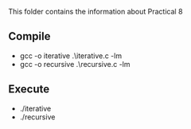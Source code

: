 This folder contains the information about Practical 8

## Compile

* gcc -o iterative .\iterative.c -lm
* gcc -o recursive .\recursive.c -lm

## Execute

* ./iterative
* ./recursive